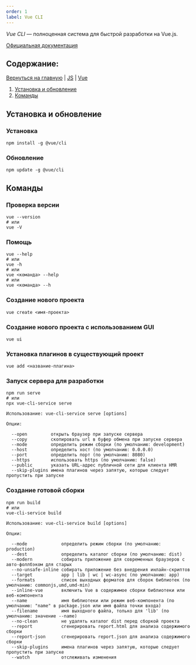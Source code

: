 ```yaml
---
order: 1
label: Vue CLI
---
```


*Vue CLI* — полноценная система для быстрой разработки на Vue.js.

[Официальная документация](https://cli.vuejs.org/ru/)

## Содержание:

[Вернуться на главную](/README.md) | [JS](./../README.md) | [Vue](./README.md)

1. [Установка и обновление](#установка-и-обновление)
2. [Команды](#команды)

## Установка и обновление

### Установка

```shell script
npm install -g @vue/cli
```

### Обновление

```shell script
npm update -g @vue/cli
```

## Команды

### Проверка версии

```shell script
vue --version
# или
vue -V
```
### Помощь

```shell script
vue --help
# или
vue -h
# или
vue <команда> --help
# или
vue <команда> --h
```

### Создание нового проекта

```shell script
vue create <имя-проекта>
```

### Создание нового проекта с использованием GUI

```shell script
vue ui
```

### Установка плагинов в существующий проект

```shell script
vue add <название-плагина>
```

### Запуск сервера для разработки

```shell script
npm run serve
# или
npx vue-cli-service serve
```

```
Использование: vue-cli-service serve [options]

Опции:

  --open         открыть браузер при запуске сервера
  --copy         скопировать url в буфер обмена при запуске сервера
  --mode         определить режим сборки (по умолчанию: development)
  --host         определить хост (по умолчанию: 0.0.0.0)
  --port         определить порт (по умолчанию: 8080)
  --https        использовать https (по умолчанию: false)
  --public       указать URL-адрес публичной сети для клиента HMR
  --skip-plugins имена плагинов через запятую, которые следует пропустить при запуске
```

### Создание готовой сборки

```shell script
npm run build
# или
vue-cli-service build
```

```
Использование: vue-cli-service build [options]

Опции:

  --mode             определить режим сборки (по умолчанию: production)
  --dest             определить каталог сборки (по умолчанию: dist)
  --modern           собирать приложение для современных браузеров с авто-фоллбэком для старых
  --no-unsafe-inline собирать приложение без внедрения инлайн-скриптов
  --target           app | lib | wc | wc-async (по умолчанию: app)
  --formats          список выходных форматов для сборок библиотек (по умолчанию: commonjs,umd,umd-min)
  --inline-vue       включить Vue в содержимое сборки библиотеки или веб-компонента
  --name             имя библиотеки или режим веб-компонента (по умолчанию: "name" в package.json или имя файла точки входа)
  --filename         имя выходного файла, только для 'lib' (по умолчанию: значение --name)
  --no-clean         не удалять каталог dist перед сборкой проекта
  --report           сгенерировать report.html для анализа содержимого сборки
  --report-json      сгенерировать report.json для анализа содержимого сборки
  --skip-plugins     имена плагинов через запятую, которые следует пропустить при запуске
  --watch            отслеживать изменения
```
